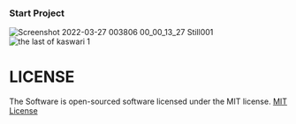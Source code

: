 ### Start Project
![Screenshot 2022-03-27 003806 00_00_13_27 Still001](https://user-images.githubusercontent.com/59316805/160345862-e7c63d84-1b0e-4db9-8170-ebe963ca178f.jpg)
![the last of kaswari 1](https://user-images.githubusercontent.com/59316805/160250307-63505328-9fce-48ed-8047-3d0291f04b17.png)



# LICENSE ##

The Software is open-sourced software licensed under the MIT license. [MIT License](https://github.com/Pedro-korwa/The-last-of-kasuari/blob/master/LICENSE)
